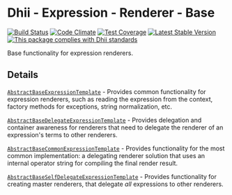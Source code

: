 # Dhii - Expression - Renderer - Base

[![Build Status](https://travis-ci.org/dhii/expression-renderer-base.svg?branch=master)](https://travis-ci.org/dhii/expression-renderer-base)
[![Code Climate](https://codeclimate.com/github/Dhii/expression-renderer-base/badges/gpa.svg)](https://codeclimate.com/github/Dhii/expression-renderer-base)
[![Test Coverage](https://codeclimate.com/github/Dhii/expression-renderer-base/badges/coverage.svg)](https://codeclimate.com/github/Dhii/expression-renderer-base/coverage)
[![Latest Stable Version](https://poser.pugx.org/Dhii/expression-renderer-base/version)](https://packagist.org/packages/Dhii/expression-renderer-base)
[![This package complies with Dhii standards](https://img.shields.io/badge/Dhii-Compliant-green.svg?style=flat-square)][Dhii]

Base functionality for expression renderers.

[Dhii]: https://github.com/Dhii/dhii

## Details

[`AbstractBaseExpressionTemplate`] - Provides common functionality for expression renderers, such as reading the
expression from the context, factory methods for exceptions, string normalization, etc.

[`AbstractBaseDelegateExpressionTemplate`] - Provides delegation and container awareness for renderers that need to
delegate the renderer of an expression's terms to other renderers.

[`AbstractBaseCommonExpressionTemplate`] - Provides functionality for the most common implementation: a delegating
renderer solution that uses an internal operator string for compiling the final render result.

[`AbstractBaseSelfDelegateExpressionTemplate`] - Provides functionality for creating master renderers, that delegate
_all_ expressions to other renderers.

[`AbstractBaseExpressionTemplate`]: src/AbstractBaseExpressionTemplate.php
[`AbstractBaseDelegateExpressionTemplate`]: src/AbstractBaseDelegateExpressionTemplate.php 
[`AbstractBaseCommonExpressionTemplate`]: src/AbstractBaseCommonExpressionTemplate.php 
[`AbstractBaseSelfDelegateExpressionTemplate`]: src/AbstractBaseSelfDelegateExpressionTemplate.php 
